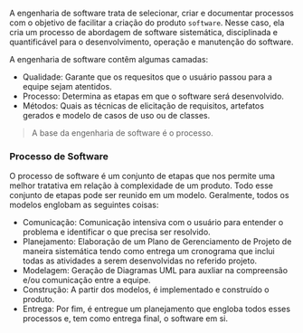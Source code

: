 A engenharia de software trata de selecionar, criar e documentar processos com o objetivo de facilitar a criação do produto `software`. Nesse caso, ela cria um processo de abordagem de software sistemática, disciplinada e quantificável para o desenvolvimento, operação e manutenção do software.

A engenharia de software contêm algumas camadas:

- Qualidade: Garante que os requesitos que o usuário passou para a equipe sejam atentidos.
- Processo: Determina as etapas em que o software será desenvolvido.
- Métodos: Quais as técnicas de elicitação de requisitos, artefatos gerados e modelo de casos de uso ou de classes.

> A base da engenharia de software é o processo.
### Processo de Software
O processo de software é um conjunto de etapas que nos permite uma melhor tratativa em relação à complexidade de um produto. Todo esse conjunto de etapas pode ser reunido em um modelo. Geralmente, todos os modelos englobam as seguintes coisas:
- Comunicação: Comunicação intensiva com o usuário para entender o problema e identificar o que precisa ser resolvido.
- Planejamento: Elaboração de um Plano de Gerenciamento de Projeto de maneira sistemática tendo como entrega um cronograma que inclui todas as atividades a serem desenvolvidas no referido projeto.
- Modelagem:  Geração de Diagramas UML para auxliar na compreensão e/ou comunicação entre a equipe.
- Construção: A partir dos modelos, é implementado e construído o produto.
- Entrega: Por fim, é entregue um planejamento que engloba todos esses processos e, tem como entrega final, o software em si.